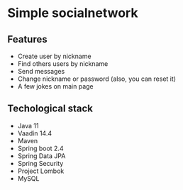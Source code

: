 # Simple socialnetwork #
## Features ##
* Create user by nickname
* Find others users by nickname
* Send messages
* Change nickname or password (also, you can reset it)
* A few jokes on main page

## Techological stack ##
* Java 11
* Vaadin 14.4
* Maven
* Spring boot 2.4
* Spring Data JPA
* Spring Security
* Project Lombok
* MySQL
